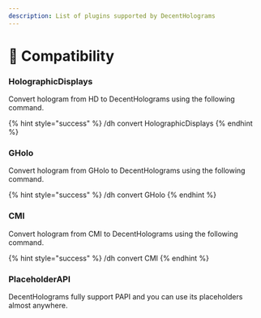 ```yaml
---
description: List of plugins supported by DecentHolograms
---
```


# 🔗 Compatibility

### HolographicDisplays

Convert hologram from HD to DecentHolograms using the following command.

{% hint style="success" %}
/dh convert HolographicDisplays
{% endhint %}

### GHolo

Convert hologram from GHolo to DecentHolograms using the following command.

{% hint style="success" %}
/dh convert GHolo
{% endhint %}

### CMI

Convert hologram from CMI to DecentHolograms using the following command.

{% hint style="success" %}
/dh convert CMI
{% endhint %}

### PlaceholderAPI

DecentHolograms fully support PAPI and you can use its placeholders almost anywhere.
